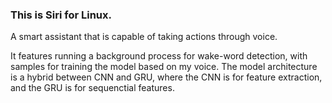 ### This is Siri for Linux.

A smart assistant that is capable of taking actions through voice.

It features running a background process for wake-word detection, with samples for training the model based on my voice. The model architecture is a hybrid between CNN and GRU, where the CNN is for feature extraction, and the GRU is for sequenctial features.
